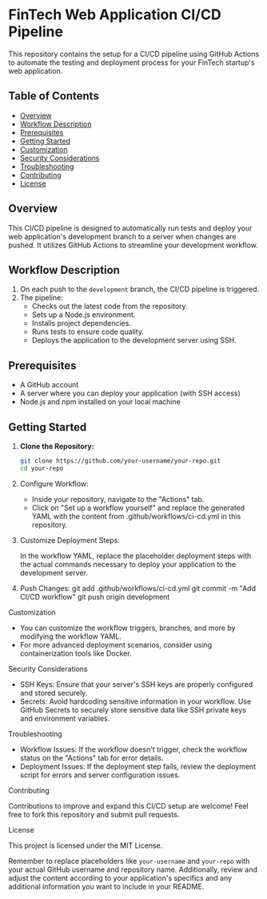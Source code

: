 # FinTech Web Application CI/CD Pipeline

This repository contains the setup for a CI/CD pipeline using GitHub Actions to automate the testing and deployment process for your FinTech startup's web application.

## Table of Contents

- [Overview](#overview)
- [Workflow Description](#workflow-description)
- [Prerequisites](#prerequisites)
- [Getting Started](#getting-started)
- [Customization](#customization)
- [Security Considerations](#security-considerations)
- [Troubleshooting](#troubleshooting)
- [Contributing](#contributing)
- [License](#license)

## Overview

This CI/CD pipeline is designed to automatically run tests and deploy your web application's development branch to a server when changes are pushed. It utilizes GitHub Actions to streamline your development workflow.

## Workflow Description

1. On each push to the `development` branch, the CI/CD pipeline is triggered.
2. The pipeline:
   - Checks out the latest code from the repository.
   - Sets up a Node.js environment.
   - Installs project dependencies.
   - Runs tests to ensure code quality.
   - Deploys the application to the development server using SSH.

## Prerequisites

- A GitHub account
- A server where you can deploy your application (with SSH access)
- Node.js and npm installed on your local machine

## Getting Started

1. **Clone the Repository:**

   ```sh
   git clone https://github.com/your-username/your-repo.git
   cd your-repo

1. Configure Workflow:

    - Inside your repository, navigate to the "Actions" tab.
    - Click on "Set up a workflow yourself" and replace the generated YAML with the content from .github/workflows/ci-cd.yml in this repository.

2. Customize Deployment Steps:

   In the workflow YAML, replace the placeholder deployment steps with the actual commands necessary to deploy your application to the development server.

3. Push Changes:
   git add .github/workflows/ci-cd.yml
git commit -m "Add CI/CD workflow"
git push origin development

Customization

- You can customize the workflow triggers, branches, and more by modifying the workflow YAML.
- For more advanced deployment scenarios, consider using containerization tools like Docker.

Security Considerations

- SSH Keys: Ensure that your server's SSH keys are properly configured and stored securely.
- Secrets: Avoid hardcoding sensitive information in your workflow. Use GitHub Secrets to securely store sensitive data like SSH private keys and environment variables.

Troubleshooting

- Workflow Issues: If the workflow doesn't trigger, check the workflow status on the "Actions" tab for error details.
- Deployment Issues: If the deployment step fails, review the deployment script for errors and server configuration issues.

Contributing

Contributions to improve and expand this CI/CD setup are welcome! Feel free to fork this repository and submit pull requests.

License

This project is licensed under the MIT License.


Remember to replace placeholders like `your-username` and `your-repo` with your actual GitHub username and repository name. Additionally, review and adjust the content according to your application's specifics and any additional information you want to include in your README.
































